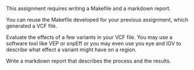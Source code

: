 This assignment requires writing a Makefile and a markdown report.

You can reuse the Makefile developed for your previous assignment, which generated a VCF file.

Evaluate the effects of a few variants in your VCF file. You may use a software tool like VEP or snpEff or you may even use you eye and IGV to describe what effect a variant might have on a region.

Write a markdown report that describes the process and the results.

